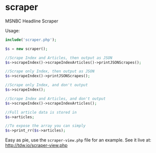 # scraper
MSNBC Headline Scraper

Usage:
```php
include('scraper.php');

$s = new scraper();

//Scrape Index and Articles, then output as JSON
$s->scrapeIndex()->scrapeIndexArticles()->printJSONScrapes();

//Scrape only Index, then output as JSON
$s->scrapeIndex()->printJSONScrapes();

//Scrape only Index, and don't output
$s->scrapeIndex();

//Scrape Index and Articles, and don't output
$s->scrapeIndex()->scrapeIndexArticles();

//Full article data is stored in 
$s->articles;

//To expose the array you can simply
$s->print_rr($s->articles);
```
Easy as pie, use the ```scraper-view.php``` file for an example.
See it live at: http://tdw.io/scraper-view.php
